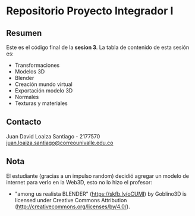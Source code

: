 # Repositorio Proyecto Integrador I

## Resumen

Este es el código final de la **sesion 3**.
La tabla de contenido de esta sesión es:

- Transformaciones
- Modelos 3D
- Blender
- Creación mundo virtual
- Exportación modelo 3D
- Normales
- Texturas y materiales

## Contacto

Juan David Loaiza Santiago - 2177570  
juan.loaiza.santiago@correounivalle.edu.co

## Nota

El estudiante (gracias a un impulso random) decidió agregar un modelo de internet para verlo en la Web3D, esto no lo hizo el profesor:

- "among us realista BLENDER" (https://skfb.ly/oCUMI) by Goblino3D is licensed under Creative Commons Attribution (http://creativecommons.org/licenses/by/4.0/).
